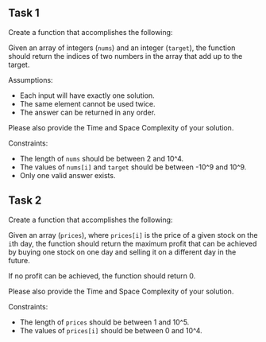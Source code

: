 ## Task 1

Create a function that accomplishes the following:

Given an array of integers (`nums`) and an integer (`target`), the function should return the indices of two numbers in the array that add up to the target.

Assumptions:
- Each input will have exactly one solution.
- The same element cannot be used twice.
- The answer can be returned in any order.

Please also provide the Time and Space Complexity of your solution.

Constraints:
- The length of `nums` should be between 2 and 10^4.
- The values of `nums[i]` and `target` should be between -10^9 and 10^9.
- Only one valid answer exists.

## Task 2

Create a function that accomplishes the following:

Given an array (`prices`), where `prices[i]` is the price of a given stock on the `i`th day, the function should return the maximum profit that can be achieved by buying one stock on one day and selling it on a different day in the future.

If no profit can be achieved, the function should return 0.

Please also provide the Time and Space Complexity of your solution.

Constraints:
- The length of `prices` should be between 1 and 10^5.
- The values of `prices[i]` should be between 0 and 10^4.